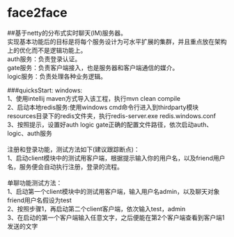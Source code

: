 # face2face
##基于netty的分布式实时聊天(IM)服务器。<br> 
实现基本功能后的目标是将每个服务设计为可水平扩展的集群，并且重点放在架构上的优化而不是逻辑功能上。<br>
auth服务：负责登录认证。<br> 
gate服务：负责客户端接入，也是服务器和客户端通信的媒介。<br> 
logic服务：负责处理各种业务逻辑。<br>

###quicksStart:
windows:<br>
1、使用intellij maven方式导入该工程，执行mvn clean compile<br>
2、启动本地redis服务:使用windows cmd命令行进入到thirdparty模块resources目录下的redis文件夹，执行redis-server.exe redis.windows.conf<br>
3、按照提示，设置好auth logic gate正确的配置文件路径，依次启动auth、logic、auth服务<br>
<br>
注册和登录功能，测试方法如下(建议跟踪断点)：<br>
1、启动client模块中的测试用客户端，根据提示输入你的用户名，以及friend用户名，服务便会自动执行注册，登录的流程。<br>
<br>
单聊功能测试方法：<br>
1、启动第一个client模块中的测试用客户端，输入用户名admin，以及聊天对象friend用户名假设为test<br>
2、按照步骤1，再启动第二个client客户端，依次输入test，admin<br>
3、在启动的第一个客户端输入任意文字，之后便能在第2个客户端查看到客户端1发送的文字<br>
